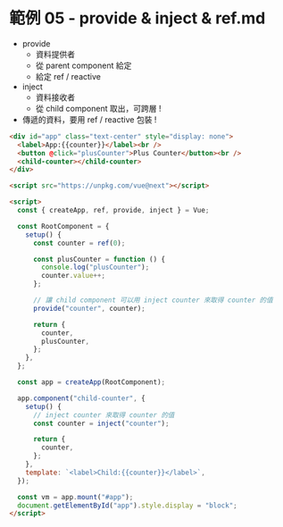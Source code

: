 # 範例 05 - provide & inject & ref.md

- provide
  - 資料提供者
  - 從 parent component 給定
  - 給定 ref / reactive
- inject
  - 資料接收者
  - 從 child component 取出，可跨層 !
- 傳遞的資料，要用 ref / reactive 包裝 !

```html
<div id="app" class="text-center" style="display: none">
  <label>App:{{counter}}</label><br />
  <button @click="plusCounter">Plus Counter</button><br />
  <child-counter></child-counter>
</div>

<script src="https://unpkg.com/vue@next"></script>

<script>
  const { createApp, ref, provide, inject } = Vue;

  const RootComponent = {
    setup() {
      const counter = ref(0);

      const plusCounter = function () {
        console.log("plusCounter");
        counter.value++;
      };

      // 讓 child component 可以用 inject counter 來取得 counter 的值
      provide("counter", counter);

      return {
        counter,
        plusCounter,
      };
    },
  };

  const app = createApp(RootComponent);

  app.component("child-counter", {
    setup() {
      // inject counter 來取得 counter 的值
      const counter = inject("counter");

      return {
        counter,
      };
    },
    template: `<label>Child:{{counter}}</label>`,
  });

  const vm = app.mount("#app");
  document.getElementById("app").style.display = "block";
</script>
```
